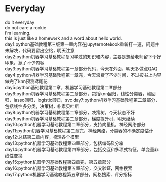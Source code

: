# Everyday
do it everyday  
do not care a rookie  
i'm learning.  
this is just like a homework and a word about hello world.  
day1:python基础教程第三版第一章内容在jupyternotebook重新打一遍，问题并未解决，代码要留出空格，明天注意  
day2:python机器学习基础教程复习学过的知识和内容，主要是想给老师留下个好印象，忘了不少内容  
day3:python机器学习基础教程第一章部分代码，今天在外面，明天多做点QAQ  
day4:python机器学习基础教程第一章完，今天浪费了不少时间，不过按书上内容做完了knn预测鸢尾花  
day5:python基础教程第二章，机器学习基础教程第二章部分  
day6:python机器学习基础教程第二章部分，包括knn回归，线性分类器，岭回归，lasso回归，logistic回归，svc
day7:python机器学习基础教程第二章部分，包括线性多分类，决策树，朴素贝叶斯  
day8:python机器学习基础教程第二章部分，决策树，今天状态不好  
day9:python机器学习基础教程第二章部分，梯度提升树，明天继续  
day10:python机器学习基础教程第二章部分，支持向量机，神经网络部分  
day11:python机器学习基础教程第二章完，神经网络，分类器的不确定度估计  
day12:总结第二章内容，梳理各个模型  
day13:python机器学习基础教程第四章部分，包括编码及分箱  
day14:python机器学习基础教程第四章部分，包括交互和多项式特征，单变量非线性变换    
day15:python机器学习基础教程第四章完，第五章部分  
day16:python机器学习基础教程第五章部分，交叉验证，网格搜索  
day17:python机器学习基础教程第五章部分，网格搜索，评分指标
